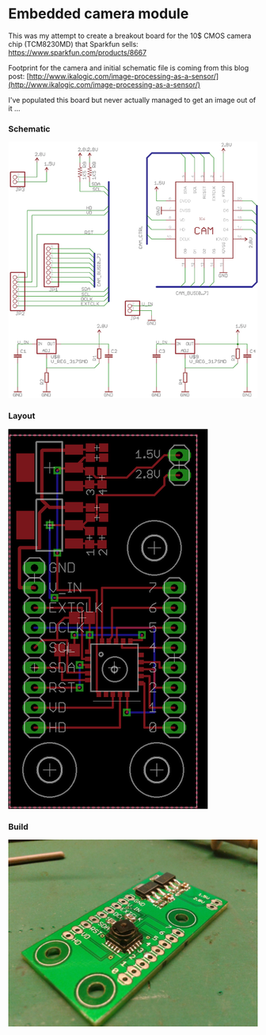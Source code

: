 Embedded camera module
================

This was my attempt to create a breakout board for the 10$ CMOS camera chip (TCM8230MD) that Sparkfun sells: [https://www.sparkfun.com/products/8667 ](https://www.sparkfun.com/products/8667)

Footprint for the camera and initial schematic file is coming from this blog post: [http://www.ikalogic.com/image-processing-as-a-sensor/](http://www.ikalogic.com/image-processing-as-a-sensor/)

I've populated this board but never actually managed to get an image out of it ...

### Schematic

![image](cameraModule_sch.png)

### Layout

![image](cameraModule_brd.png)

### Build

![image](cameraModule_build.jpg)

